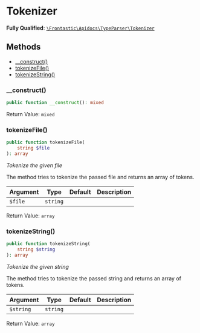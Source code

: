 #  Tokenizer

**Fully Qualified**: [`\Frontastic\Apidocs\TypeParser\Tokenizer`](../../../src/php/TypeParser/Tokenizer.php)

## Methods

* [__construct()](#__construct)
* [tokenizeFile()](#tokenizefile)
* [tokenizeString()](#tokenizestring)

### __construct()

```php
public function __construct(): mixed
```

Return Value: `mixed`

### tokenizeFile()

```php
public function tokenizeFile(
    string $file
): array
```

*Tokenize the given file*

The method tries to tokenize the passed file and returns an array of
tokens.

Argument|Type|Default|Description
--------|----|-------|-----------
`$file`|`string`||

Return Value: `array`

### tokenizeString()

```php
public function tokenizeString(
    string $string
): array
```

*Tokenize the given string*

The method tries to tokenize the passed string and returns an array of
tokens.

Argument|Type|Default|Description
--------|----|-------|-----------
`$string`|`string`||

Return Value: `array`

